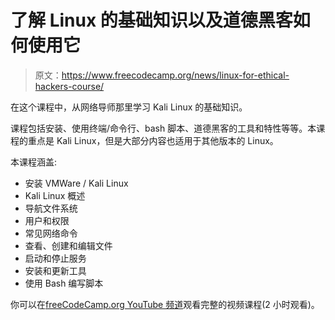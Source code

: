 # 了解 Linux 的基础知识以及道德黑客如何使用它

> 原文：<https://www.freecodecamp.org/news/linux-for-ethical-hackers-course/>

在这个课程中，从网络导师那里学习 Kali Linux 的基础知识。

课程包括安装、使用终端/命令行、bash 脚本、道德黑客的工具和特性等等。本课程的重点是 Kali Linux，但是大部分内容也适用于其他版本的 Linux。

本课程涵盖:

*   安装 VMWare / Kali Linux
*   Kali Linux 概述
*   导航文件系统
*   用户和权限
*   常见网络命令
*   查看、创建和编辑文件
*   启动和停止服务
*   安装和更新工具
*   使用 Bash 编写脚本

你可以在[freeCodeCamp.org YouTube 频道](https://www.youtube.com/watch?v=lZAoFs75_cs)观看完整的视频课程(2 小时观看)。